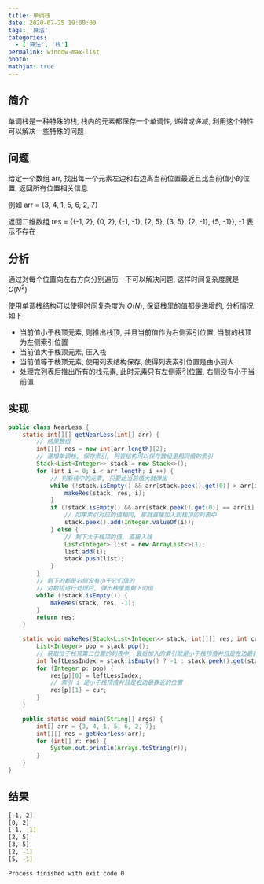 ```yaml
---
title: 单调栈
date: 2020-07-25 19:00:00
tags: '算法'
categories:
  - ['算法', '栈']
permalink: window-max-list
photo:
mathjax: true
---
```


## 简介

单调栈是一种特殊的栈, 栈内的元素都保存一个单调性, 递增或递减, 利用这个特性可以解决一些特殊的问题

## 问题

给定一个数组 arr, 找出每一个元素左边和右边离当前位置最近且比当前值小的位置, 返回所有位置相关信息

例如 arr = {3, 4, 1, 5, 6, 2, 7}

返回二维数组 res = {{-1, 2}, {0, 2}, {-1, -1}, {2, 5}, {3, 5}, {2, -1}, {5, -1}}, -1 表示不存在

<!-- more -->

## 分析

通过对每个位置向左右方向分别遍历一下可以解决问题, 这样时间复杂度就是 $O(N^2)$

使用单调栈结构可以使得时间复杂度为 $O(N)$, 保证栈里的值都是递增的, 分析情况如下

- 当前值小于栈顶元素, 则推出栈顶, 并且当前值作为右侧索引位置, 当前的栈顶为左侧索引位置
- 当前值大于栈顶元素, 压入栈
- 当前值等于栈顶元素, 使用列表结构保存, 使得列表索引位置是由小到大
- 处理完列表后推出所有的栈元素, 此时元素只有左侧索引位置, 右侧没有小于当前值

## 实现

```java
public class NearLess {
    static int[][] getNearLess(int[] arr) {
        // 结果数组
        int[][] res = new int[arr.length][2];
        // 递增单调栈, 保存索引, 列表结构可以保存数组里相同值的索引
        Stack<List<Integer>> stack = new Stack<>();
        for (int i = 0; i < arr.length; i ++) {
            // 判断栈中的元素, 只要比当前值大就弹出
            while (!stack.isEmpty() && arr[stack.peek().get(0)] > arr[i]) {
                makeRes(stack, res, i);
            }
            if (!stack.isEmpty() && arr[stack.peek().get(0)] == arr[i]) {
                // 如果索引对应的值相同, 那就直接加入到栈顶的列表中
                stack.peek().add(Integer.valueOf(i));
            } else {
                // 剩下大于栈顶的值, 直接入栈
                List<Integer> list = new ArrayList<>(1);
                list.add(i);
                stack.push(list);
            }
        }
        // 剩下的都是右侧没有小于它们值的
        // 对数组进行处理后, 弹出栈里面剩下的值
        while (!stack.isEmpty()) {
            makeRes(stack, res, -1);
        }
        return res;
    }

    static void makeRes(Stack<List<Integer>> stack, int[][] res, int cur) {
        List<Integer> pop = stack.pop();
        // 获取位于栈顶第二位置的列表中, 最后加入的索引就是小于栈顶值并且是左边最靠近的位置
        int leftLessIndex = stack.isEmpty() ? -1 : stack.peek().get(stack.peek().size() - 1);
        for (Integer p: pop) {
            res[p][0] = leftLessIndex;
            // 索引 i 是小于栈顶值并且是右边最靠近的位置
            res[p][1] = cur;
        }
    }

    public static void main(String[] args) {
        int[] arr = {3, 4, 1, 5, 6, 2, 7};
        int[][] res = getNearLess(arr);
        for (int[] r: res) {
            System.out.println(Arrays.toString(r));
        }
    }
}
```

## 结果

```sh
[-1, 2]
[0, 2]
[-1, -1]
[2, 5]
[3, 5]
[2, -1]
[5, -1]

Process finished with exit code 0
```
